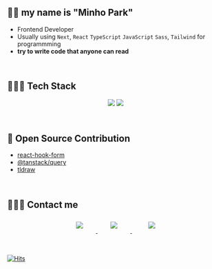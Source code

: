 ## 👋🏻 my name is **"Minho Park"**

- Frontend Developer
- Usually using `Next`, `React` `TypeScript` `JavaScript` `Sass`, `Tailwind` for programmming
- **try to write code that anyone can read** 

<br>

## 👩🏻‍💻 Tech Stack 

<p align="center">
    <img src="https://img.shields.io/badge/React-61DAFB?style=flat-square&logo=react&logoColor=white"/>
    <img src="https://img.shields.io/badge/Typescript-3178C6?style=flat-square&logo=typescript&logoColor=white"/>
</p>

<br>

## 🌊 Open Source Contribution

- [react-hook-form](https://github.com/react-hook-form/react-hook-form/pulls?q=is%3Apr+is%3Aclosed+author%3ALennon57)
- [@tanstack/query](https://github.com/TanStack/query/pulls?q=is%3Apr+is%3Aclosed+author%3ALennon57)
- [tldraw](https://github.com/tldraw/tldraw/pulls?q=is%3Apr+author%3ALennon57+is%3Aclosed)
<br>

## 🙋🏻‍♀️ Contact me

<div align="center">
    <a href="https://velog.io/@kennys">
        <img 
            src="https://img.shields.io/badge/velog-11B48A?style=for-the-badge&logo=velog&logoColor=white"
            style="height: auto; margin-left: 20px; margin-right: 20px; padding: 10px;"/>
    </a>
    <a href="https://parkparkpark.tistory.com/" style="margin-right: 8px;">
        <img 
            src="https://img.shields.io/badge/tistory-f05032?style=for-the-badge&logo=tistory&logoColor=white"
            style="height: auto; margin-left: 20px; margin-right: 20px; padding: 10px;"/>
    </a>
    <a href="https://www.linkedin.com/in/minho5042">
        <img 
            src="https://img.shields.io/badge/linkedin-0A66C2?style=for-the-badge&logo=linkedin&logoColor=white" style="height: auto; margin-left: 20px; margin-right: 20px; padding: 10px;"/>
    </a>
</div>

<br>
<br>
    

[![Hits](https://hits.seeyoufarm.com/api/count/incr/badge.svg?url=https%3A%2F%2Fgithub.com%2Fpmhxhsj&count_bg=%2379C83D&title_bg=%23555555&icon=&icon_color=%23E7E7E7&title=hits&edge_flat=false)](https://hits.seeyoufarm.com)


